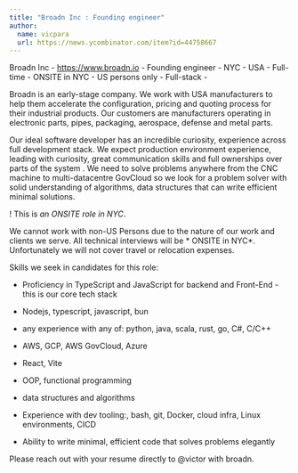 ```yaml
---
title: "Broadn Inc : Founding engineer"
author:
  name: vicpara
  url: https://news.ycombinator.com/item?id=44758667
---
```


<JobNavigation />

Broadn Inc - <a href="https:&#x2F;&#x2F;www.broadn.io" rel="nofollow">https:&#x2F;&#x2F;www.broadn.io</a> - Founding engineer - NYC - USA - Full-time - ONSITE in NYC - US persons only - Full-stack -

Broadn is an early-stage company. We work with USA manufacturers to help them accelerate the configuration, pricing and quoting process for their industrial products. Our customers are manufacturers operating in electronic parts, pipes, packaging, aerospace, defense and metal parts.

Our ideal software developer has an incredible curiosity, experience across full development stack. We expect production environment experience, leading with curiosity, great communication skills and full ownerships over parts of the system . We need to solve problems anywhere from the CNC machine to multi-datacentre GovCloud so we look for a problem solver with solid understanding of algorithms, data structures that can write efficient minimal solutions.

! This is *an ONSITE role in NYC*.

We cannot work with non-US Persons due to the nature of our work and clients we serve. All technical interviews will be * ONSITE in NYC*. Unfortunately we will not cover travel or relocation expenses.

Skills we seek in candidates for this role:

- Proficiency in TypeScript and JavaScript for backend and Front-End - this is our core tech stack

- Nodejs, typescript, javascript, bun

- any experience with any of: python, java, scala, rust, go, C#, C&#x2F;C++

- AWS, GCP, AWS GovCloud, Azure

- React, Vite

- OOP, functional programming

- data structures and algorithms

- Experience with dev tooling:, bash, git, Docker, cloud infra, Linux environments, CICD

- Ability to write minimal, efficient code that solves problems elegantly

Please reach out with your resume directly to @victor with broadn.
<JobApplication />
